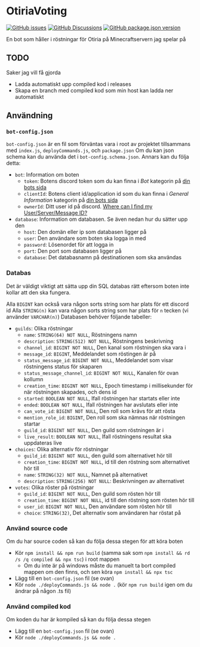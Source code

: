 # OtiriaVoting

[![GitHub issues](https://img.shields.io/github/issues/Isglassen/OtiriaVoting)](https://github.com/Isglassen/OtiriaVoting/issues) [![GitHub Discussions](https://img.shields.io/github/discussions/Isglassen/OtiriaVoting)](https://github.com/Isglassen/OtiriaVoting/discussions) [![GitHub package.json version](https://img.shields.io/github/package-json/v/Isglassen/OtiriaVoting)](https://github.com/Isglassen/OtiriaVoting/commits/main)

En bot som håller i röstningar för Otiria på Minecraftservern jag spelar på

## TODO

Saker jag vill få gjorda

- Ladda automatiskt upp compiled kod i releases
- Skapa en branch med compiled kod som min host kan ladda ner automatiskt

## Användning

### `bot-config.json`

`bot-config.json` är en fil som förväntas vara i root av projektet tillsammans med `index.js`, `deployCommands.js`, och `package.json`
Om du kan json schema kan du använda det i `bot-config.schema.json`. Annars kan du följa detta:

- `bot`: Information om boten
  - `token`: Botens discord token som du kan finna i *Bot* kategorin på [din bots sida](https://discord.com/developers/applications)
  - `clientId`: Botens client id/application id som du kan finna i *General Information* kategorin på [din bots sida](https://discord.com/developers/applications)
  - `ownerId`: Ditt user id på discord. [Where can I find my User/Server/Message ID?](https://support.discord.com/hc/en-us/articles/206346498-Where-can-I-find-my-User-Server-Message-ID-)
- `database`: Information om databasen. Se även nedan hur du sätter upp den
  - `host`: Den domän eller ip som databasen ligger på
  - `user`: Den användare som boten ska logga in med
  - `password`: Lösenordet för att logga in
  - `port`: Den port som databasen ligger på
  - `database`: Det databasnamn på destinationen som ska användas

### Databas

Det är väldigt viktigt att sätta upp din SQL databas rätt eftersom boten inte kollar att den ska fungera.

Alla `BIGINT` kan också vara någon sorts string som har plats för ett discord id
Alla `STRING(n)` kan vara någon sorts string som har plats för `n` tecken (vi använder `VARCHAR(n)`)
Databasen behöver följande tabeller:

- `guilds`: Olika röstningar
  - `name`: `STRING(64) NOT NULL`, Röstningens namn
  - `description`: `STRING(512) NOT NULL`, Röstningens beskrivning
  - `channel_id`: `BIGINT NOT NULL`, Den kanal som röstningen ska vara i
  - `message_id`: `BIGINT`, Meddelandet som röstingen är på
  - `status_message_id`: `BIGINT NOT NULL`, Meddelandet som visar röstningens status för skaparen
  - `status_message_channel_id`: `BIGINT NOT NULL`, Kanalen för ovan kollumn
  - `creation_time`: `BIGINT NOT NULL`, Epoch timestamp i millisekunder för när röstningen skapades, och dens id
  - `started`: `BOOLEAN NOT NULL`, Ifall röstningen har startats eller inte
  - `ended`: `BOOLEAN NOT NULL`, Ifall röstningen har avslutats eller inte
  - `can_vote_id`: `BIGINT NOT NULL`, Den roll som krävs för att rösta
  - `mention_role_id`: `BIGINT`, Den roll som ska nämnas när röstningen startar
  - `guild_id`: `BIGINT NOT NULL`, Den guild som röstningen är i
  - `live_result`: `BOOLEAN NOT NULL`, Ifall röstningens resultat ska uppdateras live
- `choices`: Olika alternativ för röstningar
  - `guild_id`: `BIGINT NOT NULL`, den guild som alternativet hör till
  - `creation_time`: `BIGINT NOT NULL`, id till den röstning som alternativet hör till
  - `name`: `STRING(32) NOT NULL`, Namnet på alternativet
  - `description`: `STRING(256) NOT NULL`: Beskrivningen av alternativet
- `votes`: Olika röster på röstningar
  - `guild_id`: `BIGINT NOT NULL`, Den guild som rösten hör till
  - `creation_time`: `BIGINT NOT NULL`, id till den röstning som rösten hör till
  - `user_id`: `BIGINT NOT NULL`, Den användare som rösten hör till
  - `choice`: `STRING(32)`, Det alternativ som användaren har röstat på

### Använd source code

Om du har source coden så kan du följa dessa stegen för att köra boten

- Kör `npm install && npm run build` (samma sak som `npm install && rd /s /q compiled && npx tsc`) i root mappen
  - Om du inte är på windows måste du manuelt ta bort compiled mappen om den finns, och sen köra `npm install && npx tsc`
- Lägg till en `bot-config.json` fil (se ovan)
- Kör `node ./deployCommands.js && node .` (kör `npm run build` igen om du ändrar på någon .ts fil)

### Använd compiled kod

Om koden du har är kompiled så kan du följa dessa stegen

- Lägg till en `bot-config.json` fil (se ovan)
- Kör `node ./deployCommands.js && node .`
